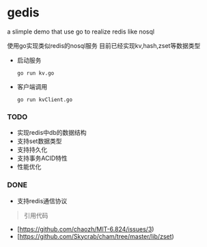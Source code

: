 # gedis
a slimple demo that use go to realize redis like nosql 


 使用go实现类似redis的nosql服务
 目前已经实现kv,hash,zset等数据类型
* 启动服务
  ```
  go run kv.go
  ```
* 客户端调用
  ```
  go run kvClient.go
  ```
### TODO
* 实现redis中db的数据结构
* 支持set数据类型
* 支持持久化
* 支持事务ACID特性
* 性能优化
### DONE
* 支持redis通信协议

> 引用代码
* [https://github.com/chaozh/MIT-6.824/issues/3)
* [https://github.com/Skycrab/cham/tree/master/lib/zset)


